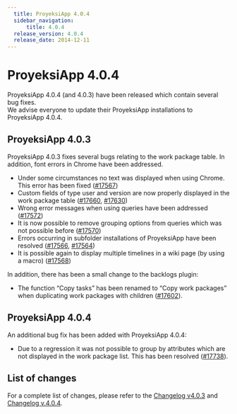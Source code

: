 ```yaml
---
  title: ProyeksiApp 4.0.4
  sidebar_navigation:
      title: 4.0.4
  release_version: 4.0.4
  release_date: 2014-12-11
---
```



# ProyeksiApp 4.0.4

ProyeksiApp 4.0.4 (and 4.0.3) have been released which contain several
bug fixes.  
We advise everyone to update their ProyeksiApp installations to
ProyeksiApp 4.0.4.

## ProyeksiApp 4.0.3

ProyeksiApp 4.0.3 fixes several bugs relating to the work package table.
In addition, font errors in Chrome have been addressed.

  - Under some circumstances no text was displayed when using Chrome.
    This error has been fixed
    ([\#17567](https://community.proyeksi.id/work_packages/17567 "No text rendered at all on some versions of Chrome (closed)"))
  - Custom fields of type user and version are now properly displayed in
    the work package table
    ([\#17660](https://community.proyeksi.id/work_packages/17660 "Missing user links in work package list for custom fields of type user (closed)"),
    [\#17630](https://community.proyeksi.id/work_packages/17630 "Custom values for CF of type version not properly displayed in work package list (closed)"))
  - Wrong error messages when using queries have been addressed
    ([\#17572](https://community.proyeksi.id/work_packages/17572 "Error message \"Unable to retrieve query\" wrongly displayed when changing WP attributes in query (closed)"))
  - It is now possible to remove grouping options from queries which was
    not possible before
    ([\#17570](https://community.proyeksi.id/work_packages/17570 "Removing grouping not saved on existing queries (closed)"))
  - Errors occurring in subfolder installations of ProyeksiApp have been
    resolved
    ([\#17566](https://community.proyeksi.id/work_packages/17566 "Parent change via wp-detail view stuck at loading in subfolder installation (closed)"),
    [\#17564](https://community.proyeksi.id/work_packages/17564 "Export function throws \"object not found\" error when used in subfolder installation (closed)"))
  - It is possible again to display multiple timelines in a wiki page
    (by using a macro)
    ([\#17568](https://community.proyeksi.id/work_packages/17568 "Not possible to display more than one timeline via macro in wiki (closed)"))

In addition, there has been a small change to the backlogs plugin:

  - The function “Copy tasks” has been renamed to “Copy work packages”
    when duplicating work packages with children
    ([\#17602](https://community.proyeksi.id/work_packages/17602 "Rename \"Copy tasks\" to \"Copy work packages\" on copy of work package (with Backlogs enabled) (closed)")).

## ProyeksiApp 4.0.4

An additional bug fix has been added with ProyeksiApp 4.0.4:

  - Due to a regression it was not possible to group by attributes which
    are not displayed in the work package list. This has been resolved
    ([\#17738](https://community.proyeksi.id/work_packages/17738 "500 on WP table on grouping by non displayed column (closed)")).

## List of changes

For a complete list of changes, please refer to the [Changelog
v4.0.3](https://community.proyeksi.id/versions/543) and [Changelog
v.4.0.4](https://community.proyeksi.id/versions/559).


